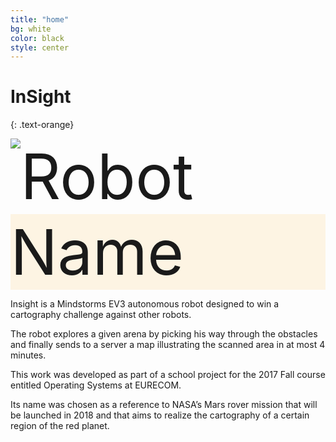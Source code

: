 ```yaml
---
title: "home"
bg: white
color: black
style: center
---
```


# InSight
{: .text-orange}

<span class="fa-stack subtlecircle logo" style="font-size:100px; background:rgba(255,166,0,0.1)">
  <i class="fa fa-circle fa-stack-2x text-white logo"></i>
  <img alt="Robot Name" class="fa fa-stack-1x text-orange logo" src="img/IMG_4103.png">
</span>


Insight is a Mindstorms EV3 autonomous robot designed to win a cartography challenge against other robots.

The robot explores a given arena by picking his way through the obstacles and finally sends to a server a map illustrating the scanned area in at most 4 minutes.

This work was developed as part of a school project for the 2017 Fall course entitled Operating Systems at EURECOM.

Its name was chosen as a reference to NASA’s Mars rover mission that will be launched in 2018 and that aims to realize the cartography of a certain region of the red planet.
